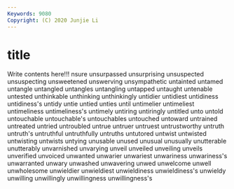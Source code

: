 ```yaml
---
Keywords: 9080
Copyright: (C) 2020 Junjie Li
---
```


# title

Write contents here!!!
nsure 
unsurpassed 
unsurprising 
unsuspected 
unsuspecting 
unsweetened 
unswerving
unsympathetic 
untainted 
untamed 
untangle 
untangled 
untangles 
untangling 
untapped 
untaught 
untenable
untested 
unthinkable 
unthinking 
unthinkingly 
untidier 
untidiest 
untidiness 
untidiness's 
untidy 
untie
untied 
unties 
until 
untimelier 
untimeliest 
untimeliness 
untimeliness's 
untimely 
untiring 
untiringly
untitled 
unto 
untold 
untouchable 
untouchable's 
untouchables 
untouched 
untoward 
untrained 
untreated
untried 
untroubled 
untrue 
untruer 
untruest 
untrustworthy 
untruth 
untruth's 
untruthful 
untruthfully
untruths 
untutored 
untwist 
untwisted 
untwisting 
untwists 
untying 
unusable 
unused 
unusual
unusually 
unutterable 
unutterably 
unvarnished 
unvarying 
unveil 
unveiled 
unveiling 
unveils 
unverified
unvoiced 
unwanted 
unwarier 
unwariest 
unwariness 
unwariness's 
unwarranted 
unwary 
unwashed 
unwavering
unwed 
unwelcome 
unwell 
unwholesome 
unwieldier 
unwieldiest 
unwieldiness 
unwieldiness's 
unwieldy 
unwilling
unwillingly 
unwillingness 
unwillingness's 
